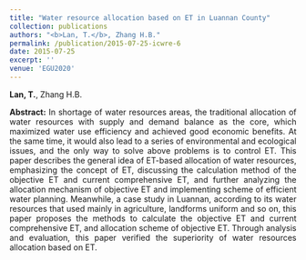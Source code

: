 ```yaml
---
title: "Water resource allocation based on ET in Luannan County"
collection: publications
authors: "<b>Lan, T.</b>, Zhang H.B."
permalink: /publication/2015-07-25-icwre-6
date: 2015-07-25
excerpt: ''
venue: 'EGU2020'
---
```

**Lan, T.**, Zhang H.B.<br>
 <p style="text-align:justify; text-justify:inter-ideograph;">
<b>Abstract:</b> In shortage of water resources areas, the traditional allocation of water resources with supply and demand balance as the core, which maximized water use efficiency and achieved good economic benefits. At the same time, it would also lead to a series of environmental and ecological issues, and the only way to solve above problems is to control ET. This paper describes the general idea of ET-based allocation of water resources, emphasizing the concept of ET, discussing the calculation method of the objective ET and current comprehensive ET, and further analyzing the allocation mechanism of objective ET and implementing scheme of efficient water planning. Meanwhile, a case study in Luannan, according to its water resources that used mainly in agriculture, landforms uniform and so on, this paper proposes the methods to calculate the objective ET and current comprehensive ET, and allocation scheme of objective ET. Through analysis and evaluation, this paper verified the superiority of water resources allocation based on ET.<br>
